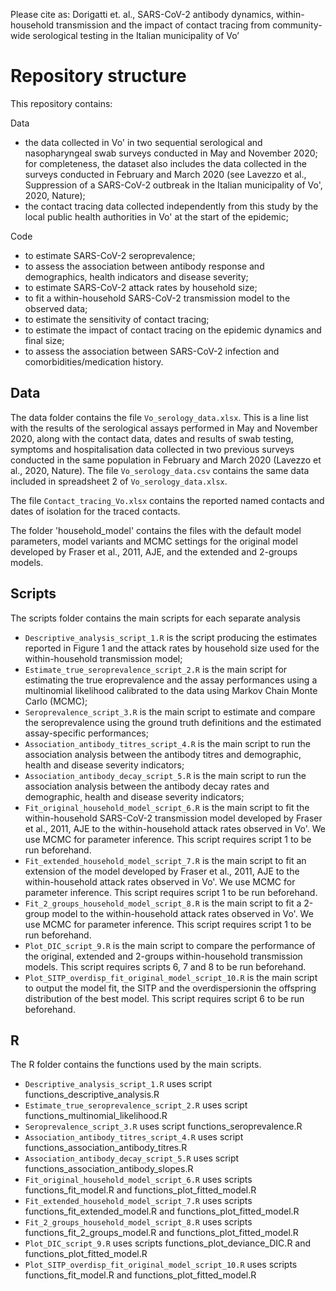 Please cite as:
Dorigatti et. al., SARS-CoV-2 antibody dynamics, within-household transmission and the impact of contact tracing from community-wide serological testing in the Italian municipality of Vo’

# Repository structure
This repository contains: 

Data 
- the data collected in Vo' in two sequential serological and nasopharyngeal swab surveys conducted in May and November 2020; for completeness, the dataset also includes the data collected in the surveys conducted in February and March 2020 (see Lavezzo et al., Suppression of a SARS-CoV-2 outbreak in the Italian municipality of Vo', 2020, Nature);
- the contact tracing data collected independently from this study by the local public health authorities in Vo' at the start of the epidemic; 
	
Code 
- to estimate SARS-CoV-2 seroprevalence; 
- to assess the association between antibody response and demographics, health indicators and disease severity; 
- to estimate SARS-CoV-2 attack rates by household size;  
- to fit a within-household SARS-CoV-2 transmission model to the observed data; 
- to estimate the sensitivity of contact tracing; 
- to estimate the impact of contact tracing on the epidemic dynamics and final size; 
- to assess the association between SARS-CoV-2 infection and comorbidities/medication history. 

## Data
The data folder contains the file `Vo_serology_data.xlsx`. This is a line list with the results of the serological assays performed in May and November 2020, along with the contact data, dates and results of swab testing, symptoms and hospitalisation data collected in two previous surveys conducted in the same population in February and  March 2020 (Lavezzo et al., 2020, Nature). The file `Vo_serology_data.csv` contains the same data included in spreadsheet 2 of `Vo_serology_data.xlsx`. 

The file `Contact_tracing_Vo.xlsx` contains the reported named contacts and dates of isolation for the traced contacts. 

The folder 'household_model' contains the files with the default model parameters, model variants and MCMC settings for the original model developed by Fraser et al., 2011, AJE, and the extended and 2-groups models. 

## Scripts
The scripts folder contains the main scripts for each separate analysis
- `Descriptive_analysis_script_1.R` is the script producing the estimates reported in Figure 1 and the attack rates by household size used for the within-household transmission model; 
- `Estimate_true_seroprevalence_script_2.R` is the main script for estimating the true eroprevalence and the assay performances using a multinomial likelihood calibrated to the data using Markov Chain Monte Carlo (MCMC);
- `Seroprevalence_script_3.R` is the main script to estimate and compare the seroprevalence using the ground truth definitions and the estimated assay-specific performances; 
- `Association_antibody_titres_script_4.R` is the main script to run the association analysis between the antibody titres and demographic, health and disease severity indicators; 
- `Association_antibody_decay_script_5.R` is the main script to run the association analysis between the antibody decay rates and demographic, health and disease severity indicators; 
- `Fit_original_household_model_script_6.R` is the main script to fit the within-household SARS-CoV-2 transmission model developed by Fraser et al., 2011, AJE to the within-household attack rates observed in Vo'. We use MCMC for parameter inference. This script requires script 1 to be run beforehand. 
- `Fit_extended_household_model_script_7.R` is the main script to fit an extension of the model developed by Fraser et al., 2011, AJE to the within-household attack rates observed in Vo'. We use MCMC for parameter inference. This script requires script 1 to be run beforehand. 
- `Fit_2_groups_household_model_script_8.R` is the main script to fit a 2-group model to the within-household attack rates observed in Vo'. We use MCMC for parameter inference. This script requires script 1 to be run beforehand. 
- `Plot_DIC_script_9.R` is the main script to compare the performance of the original, extended and 2-groups within-household transmission models. This script requires scripts 6, 7 and 8 to be run beforehand. 
- `Plot_SITP_overdisp_fit_original_model_script_10.R` is the main script to output the model fit, the SITP and the overdispersionin the offspring distribution of the best model. This script requires script 6 to be run beforehand. 


## R 
The R folder contains the functions used by the main scripts. 

- `Descriptive_analysis_script_1.R` uses script functions_descriptive_analysis.R
- `Estimate_true_seroprevalence_script_2.R` uses script functions_multinomial_likelihood.R
- `Seroprevalence_script_3.R` uses script functions_seroprevalence.R
- `Association_antibody_titres_script_4.R` uses script functions_association_antibody_titres.R
- `Association_antibody_decay_script_5.R` uses script functions_association_antibody_slopes.R
- `Fit_original_household_model_script_6.R` uses scripts functions_fit_model.R and functions_plot_fitted_model.R
- `Fit_extended_household_model_script_7.R` uses scripts functions_fit_extended_model.R and functions_plot_fitted_model.R
- `Fit_2_groups_household_model_script_8.R` uses scripts functions_fit_2_groups_model.R and functions_plot_fitted_model.R
- `Plot_DIC_script_9.R` uses scripts functions_plot_deviance_DIC.R and functions_plot_fitted_model.R
- `Plot_SITP_overdisp_fit_original_model_script_10.R` uses scripts functions_fit_model.R and functions_plot_fitted_model.R



